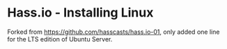 # Hass.io - Installing Linux

Forked from https://github.com/hasscasts/hass.io-01, only added one line for the LTS edition of Ubuntu Server.
